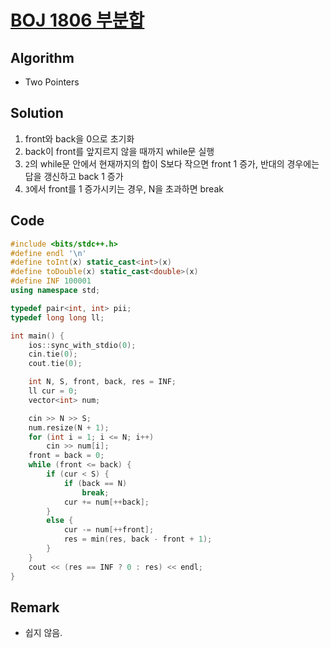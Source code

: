 # [BOJ 1806 부분합](https://www.acmicpc.net/problem/1806)

## Algorithm
* Two Pointers

## Solution
1. front와 back을 0으로 초기화
2. back이 front를 앞지르지 않을 때까지 while문 실행
3. ```2```의 while문 안에서 현재까지의 합이 S보다 작으면 front 1 증가, 반대의 경우에는 답을 갱신하고 back 1 증가
4. ```3```에서 front를 1 증가시키는 경우, N을 초과하면 break

## Code
```cpp
#include <bits/stdc++.h>
#define endl '\n'
#define toInt(x) static_cast<int>(x)
#define toDouble(x) static_cast<double>(x)
#define INF 100001
using namespace std;

typedef pair<int, int> pii;
typedef long long ll;

int main() {
	ios::sync_with_stdio(0);
	cin.tie(0);
	cout.tie(0);

	int N, S, front, back, res = INF;
	ll cur = 0;
	vector<int> num;

	cin >> N >> S;
	num.resize(N + 1);
	for (int i = 1; i <= N; i++)
		cin >> num[i];
	front = back = 0;	
	while (front <= back) {
		if (cur < S) {
			if (back == N)
				break;
			cur += num[++back];
		}
		else {
			cur -= num[++front];
			res = min(res, back - front + 1);
		}
	}
	cout << (res == INF ? 0 : res) << endl;
}
```

## Remark
* 쉽지 않음.